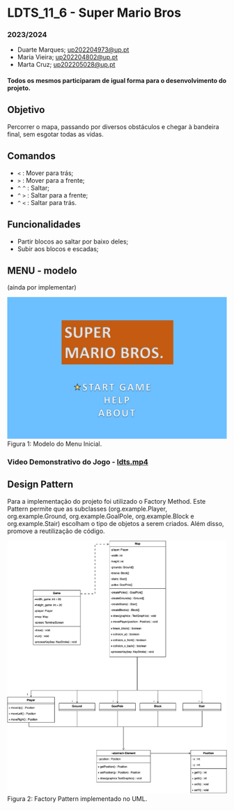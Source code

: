 # LDTS_11_6 - Super Mario Bros
### 2023/2024
* Duarte Marques; up202204973@up.pt
* Maria Vieira; up202204802@up.pt
* Marta Cruz; up202205028@up.pt
#### Todos os mesmos participaram de igual forma para o desenvolvimento do projeto.

## Objetivo
Percorrer o mapa, passando por diversos obstáculos e chegar à bandeira final, sem esgotar todas as vidas.

## Comandos
* ```<``` : Mover para trás;
* ```>``` : Mover para a frente;
* ```^```  ```^``` : Saltar;
* ```^``` ```>``` : Saltar para a frente;
* ```^``` ```<``` : Saltar para trás.

## Funcionalidades
* Partir blocos ao saltar por baixo deles;
* Subir aos blocos e escadas;

## MENU - modelo
(ainda por implementar)

![Menu_inicial.jpeg](Menu_inicial.jpeg)
Figura 1: Modelo do Menu Inicial.


### Video Demonstrativo do Jogo - [ldts.mp4](ldts.mp4)


## Design Pattern
Para a implementação do projeto foi utilizado o Factory Method.
Este Pattern permite que as subclasses (org.example.Player, org.example.Ground, org.example.GoalPole, org.example.Block e org.example.Stair) escolham o tipo de objetos a serem criados. Além disso, promove a reutilização de código.


![UML.jpeg](UML.jpeg)
Figura 2: Factory Pattern implementado no UML.
